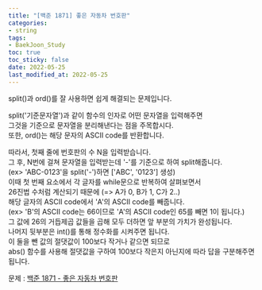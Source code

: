 ```yaml
---
title: "[백준 1871] 좋은 자동차 번호판"
categories: 
- string
tags:
- BaekJoon_Study
toc: true
toc_sticky: false
date: 2022-05-25
last_modified_at: 2022-05-25
---
```


split()과 ord()를 잘 사용하면 쉽게 해결되는 문제입니다. 

split('기준문자열')과 같이 함수의 인자로 어떤 문자열을 입력해주면  
그것을 기준으로 문자열을 분리해낸다는 점을 주목합시다.  
또한, ord()는 해당 문자의 ASCII code를 반환합니다.  

따라서, 첫째 줄에 번호판의 수 N을 입력받습니다.  
그 후, N번에 걸쳐 문자열을 입력받는데 '-'를 기준으로 하여 split해줍니다.  
(ex> 'ABC-0123'을 split('-')하면 ['ABC', '0123'] 생성)  
이때 첫 번째 요소에서 각 글자를 while문으로 반복하여 살펴보면서  
26진법 수처럼 계산되기 때문에 (=> A가 0, B가 1, C가 2..)  
해당 글자의 ASCII code에서 'A'의 ASCII code를 빼줍니다.  
(ex> 'B'의 ASCII code는 66이므로 'A'의 ASCII code인 65를 빼면 1이 됩니다.)  
그 값에 26의 거듭제곱 값들을 곱해 모두 더하면 앞 부분의 가치가 완성됩니다.  
나머지 뒷부분은 int()를 통해 정수화를 시켜주면 됩니다.  
이 둘을 뺀 값의 절댓값이 100보다 작거나 같으면 되므로  
abs() 함수를 사용해 절댓값을 구하여 100보다 작은지 아닌지에 따라 답을 구분해주면 됩니다.

문제 : [백준 1871 - 좋은 자동차 번호판](https://www.acmicpc.net/problem/1871)

<script src="https://gist.github.com/Ryumaker/18ed7c6df2b055a9bfc2093e341db90d.js"></script>



